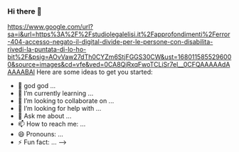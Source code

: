 ### Hi there 👋

https://www.google.com/url?sa=i&url=https%3A%2F%2Fstudiolegalelisi.it%2Fapprofondimenti%2Ferror-404-accesso-negato-il-digital-divide-per-le-persone-con-disabilita-rivedi-la-puntata-di-lo-ho-bit%2F&psig=AOvVaw27dTh0CYZm6StjFGGS30CW&ust=1680115855296000&source=images&cd=vfe&ved=0CA8QjRxqFwoTCLiSr7el__0CFQAAAAAdAAAAABAl
Here are some ideas to get you started:

- 🔭 god god ...
- 🌱 I’m currently learning ...
- 👯 I’m looking to collaborate on ...
- 🤔 I’m looking for help with ...
- 💬 Ask me about ...
- 📫 How to reach me: ...
- 😄 Pronouns: ...
- ⚡ Fun fact: ...
-->
